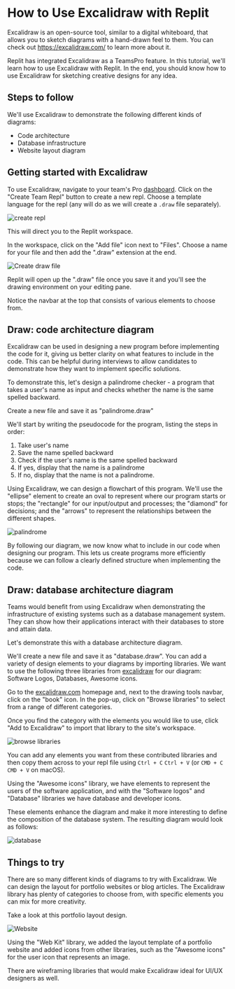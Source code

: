 # How to Use Excalidraw with Replit

Excalidraw is an open-source tool, similar to a digital whiteboard, that allows you to sketch diagrams with a hand-drawn feel to them. You can check out https://excalidraw.com/ to learn more about it. 

Replit has integrated Excalidraw as a TeamsPro feature. In this tutorial, we'll learn how to use Excalidraw with Replit. In the end, you should know how to use Excalidraw for sketching creative designs for any idea.

## Steps to follow

We'll use Excalidraw to demonstrate the following different kinds of diagrams:

* Code architecture
* Database infrastructure
* Website layout diagram

## Getting started with Excalidraw

To use Excalidraw, navigate to your team's Pro [dashboard](https://replit.com/teams). Click on the "Create Team Repl" button to create a new repl. Choose a template language for the repl (any will do as we will create a `.draw` file separately).

![create repl](/images/teamsPro/excalidraw/create-repl.png)

This will direct you to the Replit workspace.

In the workspace, click on the "Add file" icon next to "Files". Choose a name for your file and then add the ".draw" extension at the end.

![Create draw file](/images/teamsPro/excalidraw/create-draw.png)

Replit will open up the ".draw" file once you save it and you'll see the drawing environment on your editing pane.

Notice the navbar at the top that consists of various elements to choose from.  

## Draw: code architecture diagram

Excalidraw can be used in designing a new program before implementing the code for it, giving us better clarity on what features to include in the code. This can be helpful during interviews to allow candidates to demonstrate how they want to implement specific solutions.
  
To demonstrate this, let's design a palindrome checker - a program that takes a user's name as input and checks whether the name is the same spelled backward.

Create a new file and save it as "palindrome.draw"

We'll start by writing the pseudocode for the program, listing the steps in order:

1. Take user's name
2. Save the name spelled backward
3. Check if the user's name is the same spelled backward
4. If yes, display that the name is a palindrome
5. If no, display that the name is not a palindrome.

Using Excalidraw, we can design a flowchart of this program. We'll use the "ellipse" element to create an oval to represent where our program starts or stops; the "rectangle" for our input/output and processes; the "diamond" for decisions; and the "arrows" to represent the relationships between the different shapes.

![palindrome](/images/teamsPro/excalidraw/palindrome.png)

By following our diagram, we now know what to include in our code when designing our program. This lets us create programs more efficiently because we can follow a clearly defined structure when implementing the code.

## Draw: database architecture diagram

Teams would benefit from using Excalidraw when demonstrating the infrastructure of existing systems such as a database management system. They can show how their applications interact with their databases to store and attain data. 

Let's demonstrate this with a database architecture diagram. 

We'll create a new file and save it as "database.draw". You can add a variety of design elements to your diagrams by importing libraries. We want to use the following three libraries from [excalidraw](https://www.excalidraw.com) for our diagram: Software Logos, Databases, Awesome icons.

Go to the [excalidraw.com](https://www.excalidraw.com) homepage and, next to the drawing tools navbar, click on the "book" icon. In the pop-up, click on "Browse libraries" to select from a range of different categories. 

Once you find the category with the elements you would like to use, click "Add to Excalidraw" to import that library to the site's workspace.

![browse libraries](/images/teamsPro/excalidraw/add-library.png)

You can add any elements you want from these contributed libraries and then copy them across to your repl file using `Ctrl + C` `Ctrl + V` (or `CMD + C` `CMD + V` on macOS).

Using the "Awesome icons" library, we have elements to represent the users of the software application, and with the "Software logos" and "Database" libraries we have database and developer icons.

These elements enhance the diagram and make it more interesting to define the composition of the database system. The resulting diagram would look as follows:

![database](/images/teamsPro/excalidraw/database-diagram.png)

## Things to try

There are so many different kinds of diagrams to try with Excalidraw. We can design the layout for portfolio websites or blog articles. The Excalidraw library has plenty of categories to choose from, with specific elements you can mix for more creativity.

Take a look at this portfolio layout design. 

![Website](/images/teamsPro/excalidraw/website.png)

Using the "Web Kit" library, we added the layout template of a portfolio website and added icons from other libraries, such as the "Awesome icons" for the user icon that represents an image.

There are wireframing libraries that would make Excalidraw ideal for UI/UX designers as well.

